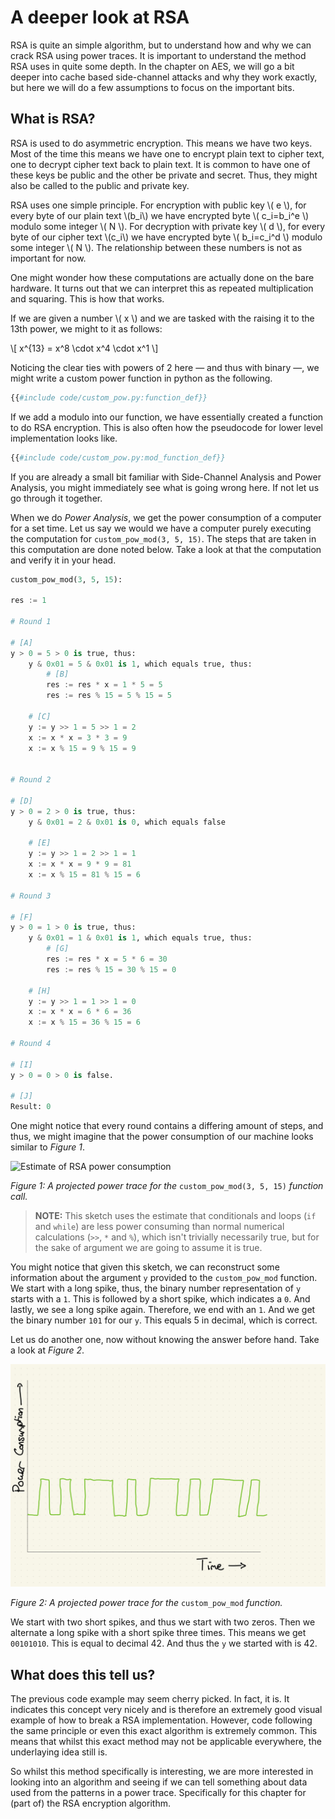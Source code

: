 # A deeper look at RSA

RSA is quite an simple algorithm, but to understand how and why we can crack RSA
using power traces. It is important to understand the method RSA uses in quite
some depth. In the chapter on AES, we will go a bit deeper into cache based
side-channel attacks and why they work exactly, but here we will do a few
assumptions to focus on the important bits.

## What is RSA?

RSA is used to do asymmetric encryption. This means we have two keys. Most of
the time this means we have one to encrypt plain text to cipher text, one to
decrypt cipher text back to plain text. It is common to have one of these keys
be public and the other be private and secret. Thus, they might also be called
to the public and private key.

RSA uses one simple principle. For encryption with public key \\( e \\), for
every byte of our plain text \\(b_i\\) we have encrypted byte \\( c_i=b_i^e \\)
modulo some integer \\( N \\). For decryption with private key \\( d \\), for
every byte of our cipher text \\(c_i\\) we have encrypted byte \\( b_i=c_i^d \\)
modulo some integer \\( N \\). The relationship between these numbers is not as
important for now.

One might wonder how these computations are actually done on the bare hardware.
It turns out that we can interpret this as repeated multiplication and squaring.
This is how that works.

If we are given a number \\( x \\) and we are tasked with the raising it to the
13th power, we might to it as follows:

\\[ x^{13} = x^8 \cdot x^4 \cdot x^1 \\]

Noticing the clear ties with powers of 2 here &mdash; and thus with binary
&mdash;, we might write a custom power function in python as the following.

```python
{{#include code/custom_pow.py:function_def}}
```

If we add a modulo into our function, we have essentially created a function to
do RSA encryption. This is also often how the pseudocode for lower level
implementation looks like.

```python
{{#include code/custom_pow.py:mod_function_def}}
```

If you are already a small bit familiar with Side-Channel Analysis and Power
Analysis, you might immediately see what is going wrong here. If not let us go
through it together.

When we do _Power Analysis_, we get the power consumption of a computer for a
set time. Let us say we would we have a computer purely executing the
computation for `custom_pow_mod(3, 5, 15)`. The steps that are taken in this
computation are done noted below. Take a look at that the computation and
verify it in your head.

```python
custom_pow_mod(3, 5, 15):

res := 1

# Round 1

# [A]
y > 0 = 5 > 0 is true, thus:
    y & 0x01 = 5 & 0x01 is 1, which equals true, thus:
        # [B]
        res := res * x = 1 * 5 = 5
        res := res % 15 = 5 % 15 = 5

    # [C]
    y := y >> 1 = 5 >> 1 = 2
    x := x * x = 3 * 3 = 9
    x := x % 15 = 9 % 15 = 9


# Round 2

# [D]
y > 0 = 2 > 0 is true, thus:
    y & 0x01 = 2 & 0x01 is 0, which equals false

    # [E]
    y := y >> 1 = 2 >> 1 = 1
    x := x * x = 9 * 9 = 81
    x := x % 15 = 81 % 15 = 6

# Round 3

# [F]
y > 0 = 1 > 0 is true, thus:
    y & 0x01 = 1 & 0x01 is 1, which equals true, thus:
        # [G]
        res := res * x = 5 * 6 = 30
        res := res % 15 = 30 % 15 = 0

    # [H]
    y := y >> 1 = 1 >> 1 = 0
    x := x * x = 6 * 6 = 36
    x := x % 15 = 36 % 15 = 6

# Round 4

# [I]
y > 0 = 0 > 0 is false.

# [J]
Result: 0
```

One might notice that every round contains a differing amount of steps, and
thus, we might imagine that the power consumption of our machine looks similar
to *Figure 1*.

![Estimate of RSA power
consumption](../assets/estimate-power-consumption-rsa.jpg)

*Figure 1: A projected power trace for the* `custom_pow_mod(3, 5, 15)` *function call.*

> **NOTE:** This sketch uses the estimate that conditionals and loops (`if` and
> `while`) are less power consuming than normal numerical calculations (`>>`,
> `*` and `%`), which isn't trivially necessarily true, but for the sake of
> argument we are going to assume it is true.

You might notice that given this sketch, we can reconstruct some information
about the argument `y` provided to the `custom_pow_mod` function. We start with
a long spike, thus, the binary number representation of `y` starts with a `1`.
This is followed by a short spike, which indicates a `0`. And lastly, we see a
long spike again. Therefore, we end with an `1`. And we get the binary number
`101` for our `y`. This equals 5 in decimal, which is correct.

Let us do another one, now without knowing the answer before hand. Take a look
at *Figure 2*.

![RSA key 42](../assets/rsa-key-42.jpg)

*Figure 2: A projected power trace for the* `custom_pow_mod` *function.*

We start with two short spikes, and thus we start with two zeros. Then we
alternate a long spike with a short spike three times. This means we get
`00101010`. This is equal to decimal 42. And thus the `y` we started with is 42.

## What does this tell us?

The previous code example may seem cherry picked. In fact, it is. It indicates
this concept very nicely and is therefore an extremely good visual example of
how to break a RSA implementation. However, code following the same principle or
even this exact algorithm is extremely common. This means that whilst this exact
method may not be applicable everywhere, the underlaying idea still is.

So whilst this method specifically is interesting, we are more interested in
looking into an algorithm and seeing if we can tell something about data used
from the patterns in a power trace. Specifically for this chapter for (part of)
the RSA encryption algorithm.
